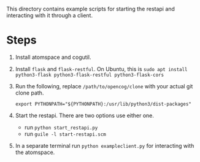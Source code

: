 This directory contains example scripts for starting the restapi and
interacting with it through a client.

# Steps
1. Install atomspace and cogutil.
2. Install `flask` and `flask-restful`. On Ubuntu, this is
   `sudo apt install python3-flask python3-flask-restful python3-flask-cors`

3. Run the following, replace `/path/to/opencog/clone` with your actual git
   clone path.

   ```
   export PYTHONPATH="${PYTHONPATH}:/usr/lib/python3/dist-packages"
   ```

4. Start the restapi. There are two options use either one.
   * run `python start_restapi.py`
   * run `guile -l start-restapi.scm`
5. In a separate terminal run `python exampleclient.py` for interacting with
   the atomspace.
